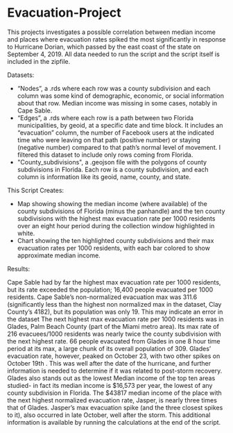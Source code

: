 # Evacuation-Project

This projects investigates a possible correlation between median income and places where evacuation rates spiked the most significantly in response to Hurricane Dorian, which passed by the east coast of the state on September 4, 2019.
All data needed to run the script and the script itself is included in the zipfile.

Datasets:
- “Nodes”, a .rds where each row was a county subdivision and each column was some kind of demographic, economic, or social information about that row. Median income was missing in some cases, notably in Cape Sable.
- “Edges”, a .rds where each row is a path between two Florida municipalities, by geoid, at a specific date and time block. It includes an “evacuation” column, the number of Facebook users at the indicated time who were leaving on that path (positive number) or staying (negative number) compared to that path’s normal level of movement. I filtered this dataset to include only rows coming from Florida.
- "County_subdivisions", a .geojson file with the polygons of county subdivisions in Florida. Each row is a county subdivision, and each column is information like its geoid, name, county, and state.

This Script Creates:
- Map showing showing the median income (where available) of the county subdivisions of Florida (minus the panhandle) and the ten county subdivisions with the highest max evacuation rate per 1000 residents over an eight hour period during the collection window highlighted in white.
- Chart showing the ten highlighted county subdivisions and their max evacuation rates per 1000 residents, with each bar colored to show approximate median income. 

Results:

Cape Sable had by far the highest max evacuation rate per 1000 residents, but its rate exceeded the population; 16,400 people evacuated per 1000 residents. Cape Sable’s non-normalized evacuation max was 311.6 (significantly less than the highest non normalized max in the dataset, Clay County’s 4182), but its population was only 19. This may indicate an error in the dataset
	The next highest max evacuation rate per 1000 residents was in Glades, Palm Beach County (part of the Miami metro area). Its max rate of 216 evacuees/1000 residents was nearly twice the county subdivision with the next highest rate. 66 people evacuated from Glades in one 8 hour time period at its max, a large chunk of its overall population of 309. Glades’ evacuation rate, however, peaked on October 23, with two other spikes on October 19th . This was well after the date of the hurricane, and further information is needed to determine if it was related to post-storm recovery. Glades also stands out as the lowest Median income of the top ten areas studied- in fact its median income is $16,573 per year, the lowest of any county subdivision in Florida. The $43817 median income of the place with the next highest normalized evacuation rate, Jasper, is nearly three times that of Glades. Jasper’s max evacuation spike (and the three closest spikes to it), also occurred in late October, well after the storm.  This additional information is available by running the calculations at the end of the script.


